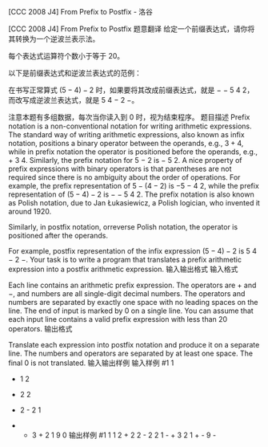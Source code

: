 



[CCC 2008 J4] From Prefix to Postfix - 洛谷














[CCC 2008 J4] From Prefix to Postfix
题意翻译
给定一个前缀表达式，请你将其转换为一个逆波兰表示法。

每个表达式运算符个数小于等于 $20$。

以下是前缀表达式和逆波兰表达式的范例：

在书写正常算式 $(5 - 4) - 2$ 时，如果要将其改成前缀表达式，就是 $-$ $-$ $5$ $4$ $2$，而改写成逆波兰表达式，就是 $5$ $4$ $-$ $2$ $-$。

注意本题有多组数据，每次当你读入到 $0$ 时，视为结束程序。
题目描述
Prefix notation is a non-conventional notation for writing arithmetic expressions. The standard way of writing arithmetic expressions, also known as infix notation, positions a binary operator between the operands, e.g., $3 + 4$, while in prefix notation the operator is positioned before the operands, e.g., $+$ $3$ $4$. Similarly, the prefix notation for $5$ $-$ $2$ is $-$ $5$ $2$. A nice property of prefix expressions with binary operators is that parentheses are not required since there is no ambiguity about the order of operations. For example, the prefix representation of $5 - (4 - 2)$ is $-5$ $-$ $4$ $2$, while the prefix representation of $(5 - 4) - 2$ is $-$ $-$ $5$ $4$ $2$. The prefix notation is also known as Polish notation, due to Jan Łukasiewicz, a Polish logician, who invented it around $1920$.

Similarly, in postfix notation, orreverse Polish notation, the operator is positioned after the operands.

For example, postfix representation of the infix expression $(5 - 4) - 2$ is $5$ $4$ $-$ $2$ $-$. Your task is to write a program that translates a prefix arithmetic expression into a postfix arithmetic expression.
输入输出格式
输入格式

Each line contains an arithmetic prefix expression. The operators are $+$ and $-$, and numbers are all single-digit decimal numbers. The operators and numbers are separated by exactly one space with no leading spaces on the line. The end of input is marked by $0$ on a single line. You can assume that each input line contains a valid prefix expression with less than $20$ operators.
输出格式

Translate each expression into postfix notation and produce it on a separate line. The numbers and operators are separated by at least one space. The final $0$ is not translated.
输入输出样例
输入样例 #1
1
+ 1 2
- 2 2
+ 2 - 2 1
- - 3 + 2 1 9
0
输出样例 #1
1
1 2 +
2 2 -
2 2 1 - +
3 2 1 + - 9 -






